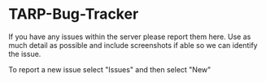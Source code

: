 # TARP-Bug-Tracker
If you have any issues within the server please report them here. Use as much detail as possible and include screenshots if able so we can identify the issue.

To report a new issue select "Issues" and then select "New" 
